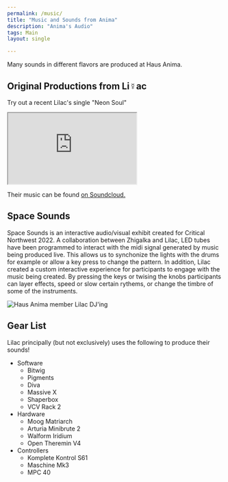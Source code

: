```yaml
---
permalink: /music/
title: "Music and Sounds from Anima"
description: "Anima's Audio"
tags: Main
layout: single

---
```


Many sounds in different flavors are produced at Haus Anima.

## Original Productions from Li☿️ac

Try out a recent Lilac's single "Neon Soul"

<iframe class="soundcloud-player" height="166" src="https://w.soundcloud.com/player/?url=https%3A//api.soundcloud.com/tracks/1627922352&color=%23ff5500&auto_play=false&hide_related=false&show_comments=true&show_user=true&show_reposts=false&show_teaser=true&visual=true"></iframe>

Their music can be found [on Soundcloud.](https://soundcloud.com/lilac-anima)

## Space Sounds

Space Sounds is an interactive audio/visual exhibit created for Critical Northwest 2022. A collaboration between Zhigalka and Lilac, LED tubes have been programmed to interact with the midi signal generated by music being produced live. This allows us to synchonize the lights with the drums for example or allow a key press to change the pattern. In addition, Lilac created a custom interactive experience for participants to engage with the music being created.  By pressing the keys or twising the knobs participants can layer effects, speed or slow certain rythems, or change the timbre of some of the instruments.

<img src="https://static.cloudygo.com/static/Critical%202022/DJ%20Lilac.jpg" alt="Haus Anima member Lilac DJ'ing" class="full">

## Gear List

Lilac principally (but not exclusively) uses the following to produce their sounds!

* Software
    * Bitwig
    * Pigments
    * Diva
    * Massive X
    * Shaperbox
    * VCV Rack 2
* Hardware
    * Moog Matriarch
    * Arturia Minibrute 2
    * Walform Iridium
    * Open Theremin V4
* Controllers
    * Komplete Kontrol S61
    * Maschine Mk3
    * MPC 40
